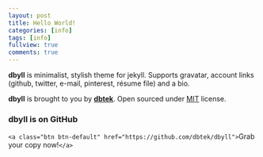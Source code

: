 ```yaml
---
layout: post
title: Hello World!
categories: [info]
tags: [info]
fullview: true
comments: true
---
```

**dbyll** is minimalist, stylish theme for jekyll. Supports gravatar, account links (github, twitter, e-mail, pinterest, résume file) and a bio.

**dbyll** is brought to you by **[dbtek](http://ismaildemirbilek.com)**. Open sourced under [MIT](http://opensource.org/licenses/MIT) license.

### dbyll is on GitHub

`<a class="btn btn-default" href="https://github.com/dbtek/dbyll">`Grab your copy now!`</a>`
